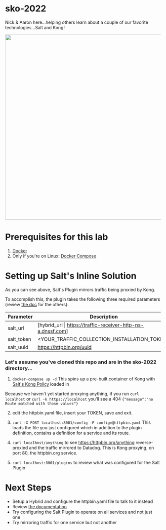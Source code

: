 # sko-2022
Nick & Aaron here...helping others learn about a couple of our favorite technologies...Salt and Kong!

<img src=https://user-images.githubusercontent.com/223486/157987198-8ebf4b8a-1b02-4b5c-b5c9-5a8d6bae290f.png width="600px">

# Prerequisites for this lab
1. [Docker](https://docs.docker.com/get-docker/)
2. Only if you're on Linux: [Docker Compose](https://docs.docker.com/compose/install/)

# Setting up Salt's Inline Solution
As you can see above, Salt's Plugin mirrors traffic being proxied by Kong.

To accomplish this, the plugin takes the following three required parameters (review [the doc](https://saltsecurity.atlassian.net/wiki/spaces/PROD/pages/461930619/Kong+1.3+Traffic+Collector+Deployment+Guide) for the others):

| Parameter      | Description |
| ----------- | ----------- |
| salt_url      | \[hybrid_url \| https://traffic-receiver-http-ns-a.dnssf.com]   |
| salt_token   | <YOUR_TRAFFIC_COLLECTION_INSTALLATION_TOKEN>        |
| salt_uuid    | https://httpbin.org/uuid |   

### Let's assume you've cloned this repo and are in the sko-2022 directory...

1. `docker-compose up -d`
This spins up a pre-built container of Kong with [Salt's Kong Policy](https://admin-panel-prod-a.secured-api.com/#/downloads) loaded in

Because we haven't yet started proxying anything, if you run `curl localhost` or `curl -k https://localhost` you'll see a 404 `{"message":"no Route matched with those values"}`

2. edit the httpbin.yaml file, insert your TOKEN, save and exit.

3. `curl -X POST localhost:8001/config -F config=@httpbin.yaml`
This loads the file you just configured which in addition to the plugin definition, contains a definition for a service and its route.

4. `curl localhost/anything` to see https://httpbin.org/anything reverse-proxied and the traffic mirrored to Datadog. This is Kong proxying, on port 80, the httpbin.org service.
5. `curl localhost:8001/plugins` to review what was configured for the Salt Plugin

# Next Steps
- Setup a Hybrid and configure the httpbin.yaml file to talk to it instead
- Review [the documentation](https://saltsecurity.atlassian.net/wiki/spaces/PROD/pages/461930619/Kong+1.3+Traffic+Collector+Deployment+Guide)
- Try configuring the Salt Plugin to operate on all services and not just one
- Try mirroring traffic for one service but not another
